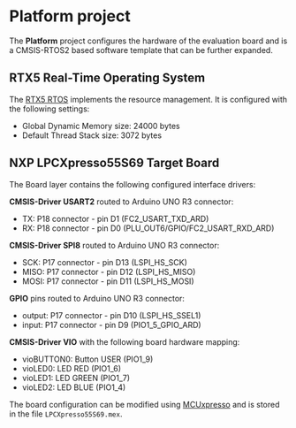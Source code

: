 Platform project
================

The **Platform** project configures the hardware of the evaluation board
and is a CMSIS-RTOS2 based software template that can be further expanded.

RTX5 Real-Time Operating System
-------------------------------
The [RTX5 RTOS](https://arm-software.github.io/CMSIS_5/RTOS2/html/rtx5_impl.html)
implements the resource management. It is configured with the following settings:

- Global Dynamic Memory size: 24000 bytes
- Default Thread Stack size:  3072 bytes

NXP LPCXpresso55S69 Target Board
--------------------------------
The Board layer contains the following configured interface drivers:

**CMSIS-Driver USART2** routed to Arduino UNO R3 connector:
 - TX:         P18 connector - pin D1  (FC2_USART_TXD_ARD)
 - RX:         P18 connector - pin D0  (PLU_OUT6/GPIO/FC2_USART_RXD_ARD)

**CMSIS-Driver SPI8** routed to Arduino UNO R3 connector:
 - SCK:        P17 connector - pin D13 (LSPI_HS_SCK)
 - MISO:       P17 connector - pin D12 (LSPI_HS_MISO)
 - MOSI:       P17 connector - pin D11 (LSPI_HS_MOSI)

**GPIO** pins routed to Arduino UNO R3 connector:
 - output:     P17 connector - pin D10 (LSPI_HS_SSEL1)
 - input:      P17 connector - pin D9  (PIO1_5_GPIO_ARD)

**CMSIS-Driver VIO** with the following board hardware mapping:
 - vioBUTTON0: Button USER (PIO1_9)
 - vioLED0:    LED RED     (PIO1_6)
 - vioLED1:    LED GREEN   (PIO1_7)
 - vioLED2:    LED BLUE    (PIO1_4)

The board configuration can be modified using [MCUxpresso](https://www.keil.com/nxp)
and is stored in the file `LPCXpresso55S69.mex`.
